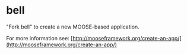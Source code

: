 bell
=====

"Fork bell" to create a new MOOSE-based application.

For more information see: [http://mooseframework.org/create-an-app/](http://mooseframework.org/create-an-app/)
